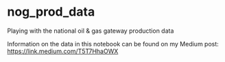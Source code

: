 # nog_prod_data
Playing with the national oil &amp; gas gateway production data

Information on the data in this notebook can be found on my Medium post:
https://link.medium.com/T5T7HhaOWX
